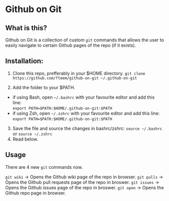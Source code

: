 Github on Git
=============

What is this?
-------------

Github on Git is a collection of custom ```git``` commands that allows the user to easily navigate to
certain Github pages of the repo (if it exists).

## Installation:

1. Clone this repo, prefferably in your $HOME directory.
``` git clone https://github.com/fteem/github-on-git ~/.github-on-git ```

2. Add the folder to your $PATH.
  * if using Bash, open ```~/.bashrc``` with your favourite editor and add this line: <br/> ``` export PATH=$PATH:$HOME/.github-on-git:$PATH ```
  * if using Zsh, open ```~/.zshrc``` with your favourite editor and add this line: <br/>  ``` export PATH=$PATH:$HOME/.github-on-git:$PATH ```

3. Save the file and source the changes in bashrc/zshrc: ```source ~/.bashrc``` or ```source ~/.zshrc```
4. Read below.

Usage
-----

There are 4 new ```git``` commands now.

```git wiki```    -> Opens the Github wiki page of the repo in browser.
```git pulls```   -> Opens the Github pull requests page of the repo in broswer.
```git issues```  -> Opens the Github issues page of the repo in broswer.
```git open```    -> Opens the Github repo page in browser.

